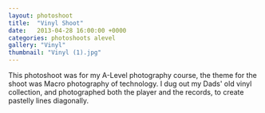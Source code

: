 ```yaml
---
layout: photoshoot
title:  "Vinyl Shoot"
date:   2013-04-28 16:00:00 +0000
categories: photoshoots alevel
gallery: "Vinyl"
thumbnail: "Vinyl (1).jpg"
---
```

This photoshoot was for my A-Level photography course, the theme for the shoot was Macro photography of technology. I dug out my Dads' old vinyl collection, and photographed both the player and the records, to create pastelly lines diagonally.
